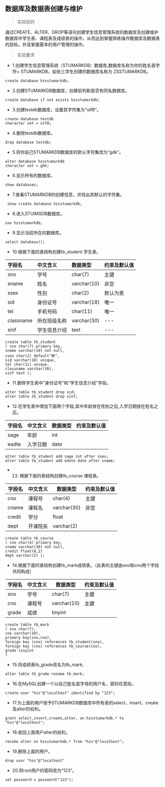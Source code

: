 ## 数据库及数据表创建与维护 
>实验目的

通过CREATE、ALTER、DROP等语句创建学生信息管理系统的数据库及创建维护数据库中学生表、课程表及成绩表的操作，从而达到掌握熟练操作数据库及数据表的目标。并且掌握基本的用户管理的操作。

>实验要求
- 1.创建学生信息管理系统（STUMARKDB）数据库,数据库名称为你的姓名首字符+ STUMARKDB，如张三学生创建的数据库名称为 ZSSTUMARKDB。
```
create database hzsstumarkdb;
```
- 2.创建STUMARKDB数据库，创建前判断是否有同名数据库。
```
create database if not exists hzsstumarkdb;
```
- 3.创建testdb数据库，设置其字符集为“utf8”。
```
create database testdb
character set = utf8;
```
- 4.删除testdb数据库。
```
drop database testdb;
```
- 5.将你自己STUMARKDB数据库的默认字符集改为“gdk”。
```
alter database hzsstumarkdb
character set = gbk;
```
- 6.显示所有的数据库。
```
show databases;
``` 
- 7.查看STUMARKDB的创建信息，并找出其默认的字符集。
```
 show create database hzsstumarkdb;
```
- 8.进入STUIMSDB数据库。
```
use hzsstumarkdb;
```
- 9.显示当前所在的数据库。
```
select database();
```
- 10.根据下面的表结构创建tb_student 学生表。

|字段名|中文含义|数据类型|约束及默认值|
|:---|:---|:---|:---|
|sno|学号|char(7) |主键|
|sname|姓名|varchar(10)|非空|
|ssex|性别|char(2)|默认为男|
|sid|身份证号|varchar(18)|唯一|
|tel|手机号码|char(11)|唯一|
|classname|所在班级名称|varchar(30)|---|
|sinf|学生信息介绍|text|---|
```
create table tb_student
( sno char(7) primary key,
sname varchar(10) not null,
ssex char(2) default"男",
sid varchar(18) unique,
tel char(11) unique,
classname varchar(30),
sinf text );
```
- 11.删除学生表中“身份证号”和“学生信息介绍”字段。
```
alter table tb_student drop sid;
alter table tb_student drop sinf;
```
- 12.在学生表中增加下面两个字段,其中年龄放在性别之后,入学日期放在姓名之后。

|字段名|中文含义|数据类型|约束及默认值|
|---|---|---|---|
|sage|年龄|int||
|eadte|入学日期|date||
```
alter table tb_student add sage int after ssex;
alter table tb_student add edate date after sname;
```
- 13. 根据下面的表结构创建tb_course 课程表。

|字段名|中文含义|数据类型|约束及默认值|
|---|---|---|---|
|cno|课程号|char(4)|主键|
|cname|课程名|varchar(30)|非空|
|credit|学分|float||
|dept|开课院系|varchar(2)||
```
create table tb_course 
( cno char(4) primary key,
cname varchar(30) not null,
credit float(8,2)
dept varchar(2) );
```
- 14.根据下面的表结构创建tb_mark成绩表。（此表的主键由sno和cno两个字段共同构成）

|字段名|中文含义|数据类型|约束及默认值|
|---|---|---|---|
|sno|学号|char(7)|主键|
|cno|课程号|varchar(10)|主键|
|grade|成绩|tinyint||
```
create table tb_mark
( sno char(7),
cno varchar(10),
primary key(sno,cno),
foreign key (sno) references tb_student(sno),
foreign key (cno) references tb_course(cno),
grade tinyint
)
```
- 15.将成绩表tb_grade改名为tb_mark;
```
alter table tb_grade rename tb_mark;
```
- 16.在MySQL创建一个以自己姓名首字母的用户名，密码任意给。
```
create user "hzs"@"localhost" identified by "123";
```
- 17.为上面的用户授予STUMARKDB数据库中所有表的select、insert、create及alter的权利。
```
grant select,insert,create,alter, on hzsstumarkdb.* to "hzs"@"localhost";
```
- 18.收回上面用户alter的权利。
```
revoke alter on hzsstumarkdb.* from "hzs"@"localhost";
```
- 19.删除上面的用户。
```
drop user "hzs"@"localhost"
```
- 20.将root用户的密码改为“123”。
```
set password = password("123");
```
